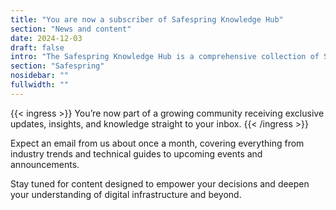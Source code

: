 ```yaml
---
title: "You are now a subscriber of Safespring Knowledge Hub"
section: "News and content"
date: 2024-12-03
draft: false
intro: "The Safespring Knowledge Hub is a comprehensive collection of Safespring's materials and resources, including webcasts, white papers, blogs, tech updates, and solution briefs."
section: "Safespring"
nosidebar: ""
fullwidth: ""
---
```


{{< ingress >}}
You’re now part of a growing community receiving exclusive updates, insights, and knowledge straight to your inbox. 
{{< /ingress >}}

Expect an email from us about once a month, covering everything from industry trends and technical guides to upcoming events and announcements.

Stay tuned for content designed to empower your decisions and deepen your understanding of digital infrastructure and beyond.
